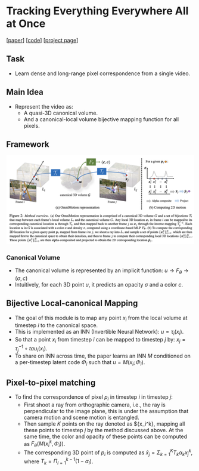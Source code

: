 # Tracking Everything Everywhere All at Once

[[paper](https://arxiv.org/abs/2306.05422)] [[code](https://github.com/qianqianwang68/omnimotion)] [[project page](https://omnimotion.github.io/)]

## Task
- Learn dense and long-range pixel correspondence from a single video.

## Main Idea
- Represent the video as:
  - A quasi-3D canonical volume.
  - And a canonical-local volume bijective mapping function for all pixels.

## Framework
<img src='./framework.png' width='800'>

### Canonical Volume
- The canonical volume is represented by an implicit function: $u\rightarrow F_{\theta} \rightarrow (\sigma, c)$
- Intuitively, for each 3D point $u$, it predicts an opacity $\sigma$ and a color $c$.

## Bijective Local-canonical Mapping
- The goal of this module is to map any point $x_i$ from the local volume at timestep $i$ to the canonical space.
- This is implemented as an INN (Invertible Neural Network): $u = \tau_i(x_i)$.
- So that a point $x_i$ from timestep $i$ can be mapped to timestep $j$ by: $x_j = \tau_j^{-1} \circ tau_i(x_i).$
- To share on INN across time, the paper learns an INN $M$ conditioned on a per-timestep latent code $\Phi_i$ such that $u=M(x_i;\Phi_i)$.

## Pixel-to-pixel matching
- To find the correspondence of pixel $p_i$ in timestep $i$ in timestep $j$:
  - First shoot a ray from orthographic camera, i.e., the ray is perpendicular to the image plane, this is under the assumption that camera motion and scene motion is entangled.
  - Then sample $K$ points on the ray denoted as $\{x_i^k\}, mapping all these points to timestep $j$ by the method discussed above. At the same time, the color and opacity of these points can be computed as $F_{\theta}(M(x_i^k, \Phi_i))$.
  - The corresponding 3D point of $p_i$ is computed as $\hat{x}_j={\Sigma}_{k=1}^{K}{T_k}{\alpha_k}{x_j^k}$, where ${T_k}={\Pi}_{l=1}^{k-1}(1-\alpha_l)$.

